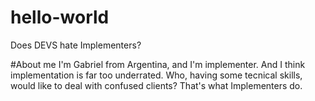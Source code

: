 # hello-world
Does DEVS hate Implementers?

#About me
I'm Gabriel from Argentina, and I'm implementer. And I think implementation is far too underrated. Who, having some tecnical skills, would like to deal with confused clients? That's what Implementers do.
